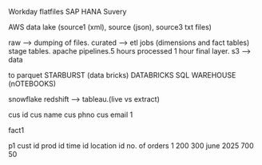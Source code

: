 Workday
flatfiles
SAP HANA
Suvery

AWS data lake (source1 (xml), source (json), source3 txt files)

raw --> dumping of files.
curated --> etl jobs (dimensions and fact tables)  stage tables. apache pipelines.5 hours
processed 1 hour final layer. s3 --> data

to parquet
STARBURST (data bricks) DATABRICKS SQL WAREHOUSE (nOTEBOOKS)

snowflake
redshift --> tableau.(live vs extract)


cus id    cus name  cus phno   cus email
1			

fact1

p1 cust id prod id time id location id    no. of orders
1    200     300    june 2025    700   50  


